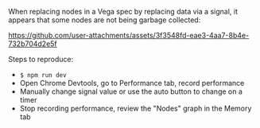 When replacing nodes in a Vega spec by replacing data via a signal, it appears that some nodes are not being garbage collected:

https://github.com/user-attachments/assets/3f3548fd-eae3-4aa7-8b4e-732b704d2e5f

Steps to reproduce:
- `$ npm run dev`
- Open Chrome Devtools, go to Performance tab, record performance
- Manually change signal value or use the auto button to change on a timer
- Stop recording performance, review the "Nodes" graph in the Memory tab
